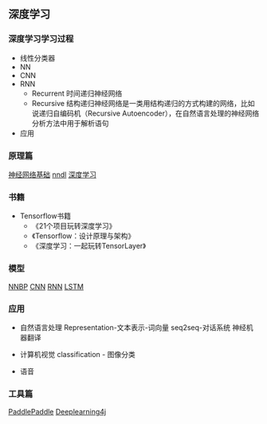 ## 深度学习


### 深度学习学习过程
- 线性分类器
- NN
- CNN
- RNN
	- Recurrent
	时间递归神经网络
	- Recursive 结构递归神经网络是一类用结构递归的方式构建的网络，比如说递归自编码机（Recursive Autoencoder），在自然语言处理的神经网络分析方法中用于解析语句
- 应用


### 原理篇
[神经网络基础]()
[nndl]()
[深度学习]()

### 书籍
- Tensorflow书籍
	- 《21个项目玩转深度学习》
	- 《Tensorflow：设计原理与架构》
	- 《深度学习：一起玩转TensorLayer》

### 模型
[NNBP]()
[CNN]()
[RNN]()
[LSTM]()

### 应用
- 自然语言处理
Representation-文本表示-词向量
seq2seq-对话系统
神经机器翻译

- 计算机视觉
classification - 图像分类

- 语音




### 工具篇

[PaddlePaddle](http://staging.paddlepaddle.org/documentation/docs/zh/0.14.0/new_docs/beginners_guide/index.html)
[Deeplearning4j](https://deeplearning4j.org/cn/convolutionalnets)